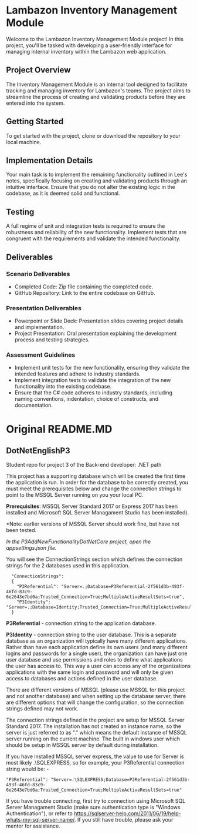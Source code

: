 # Lambazon Inventory Management Module
Welcome to the Lambazon Inventory Management Module project! In this project, you'll be tasked with developing a user-friendly interface for managing internal inventory within the Lambazon web application.

## Project Overview
The Inventory Management Module is an internal tool designed to facilitate tracking and managing inventory for Lambazon's teams. The project aims to streamline the process of creating and validating products before they are entered into the system.

## Getting Started
To get started with the project, clone or download the repository to your local machine.

## Implementation Details
Your main task is to implement the remaining functionality outlined in Lee's notes, specifically focusing on creating and validating products through an intuitive interface. Ensure that you do not alter the existing logic in the codebase, as it is deemed solid and functional.

## Testing
A full regime of unit and integration tests is required to ensure the robustness and reliability of the new functionality. Implement tests that are congruent with the requirements and validate the intended functionality.

## Deliverables
### Scenario Deliverables
* Completed Code: Zip file containing the completed code.
* GitHub Repository: Link to the entire codebase on GitHub.
### Presentation Deliverables
* Powerpoint or Slide Deck: Presentation slides covering project details and implementation.
* Project Presentation: Oral presentation explaining the development process and testing strategies.
### Assessment Guidelines
* Implement unit tests for the new functionality, ensuring they validate the intended features and adhere to industry standards.
* Implement integration tests to validate the integration of the new functionality into the existing codebase.
* Ensure that the C# code adheres to industry standards, including naming conventions, indentation, choice of constructs, and documentation.
 
# Original README.MD
## DotNetEnglishP3
Student repo for project 3 of the Back-end developer: .NET path

This project has a supporting database which will be created the first time the application is run. In order for the database to be correctly
created, you must meet the prerequisites below and change the connection strings to point to the MSSQL Server running on you your local PC.

**Prerequisites**: MSSQL Server Standard 2017 or Express 2017 has been installed and Microsoft SQL Server Managament Studio has been installed).

*Note: earlier versions of MSSQL Server should work fine, but have not been tested.

*In the P3AddNewFunctionalityDotNetCore project, open the appsettings.json file.*

You will see the ConnectionStrings section which defines the connection strings for the 2 databases used in this application.


      "ConnectionStrings":
      {
        "P3Referential": "Server=.;Database=P3Referential-2f561d3b-493f-46fd-83c9-6e2643e7bd0a;Trusted_Connection=True;MultipleActiveResultSets=true",
        "P3Identity": "Server=.;Database=Identity;Trusted_Connection=True;MultipleActiveResultSets=true"
      }
  

**P3Referential** - connection string to the application database.

**P3Identity** - connection string to the user database. This is a separate database as an organization will typically have many different applications. Rather
than have each application define its own users (and many different logins and passwords for a single user), the organization can have just one user database and use permissions and roles to define what applications the 
user has access to. This way a user can access any of the organizations applications with the same login and password and will only be given access to databases and actions defined in the user database.

There are different versions of MSSQL (please use MSSQL for this project and not another database) and when setting up the database server, there are different options that will change the configuration, so the connection strings defined may not work.

The connection strings defined in the project are setup for MSSQL Server Standard 2017. The installation has not created an instance name, so the server is just referred to as "." which means the default instance of MSSQL server
running on the current machine. The built in windows user which should be setup in MSSQL server by default during installation.

If you have installed MSSQL server express, the value to use for Server is most likely .\SQLEXPRESS, so for example, your P3Referential connection string would be: -

    "P3Referential": "Server=.\SQLEXPRESS;Database=P3Referential-2f561d3b-493f-46fd-83c9-6e2643e7bd0a;Trusted_Connection=True;MultipleActiveResultSets=true"
	
If you have trouble connecting, first try to connection using Microsoft SQL Server Managament Studio (make sure authentication type  is "Windows Authentication"), or refer to https://sqlserver-help.com/2011/06/19/help-whats-my-sql-server-name/.
If you still have trouble, please ask your mentor for assistance.
